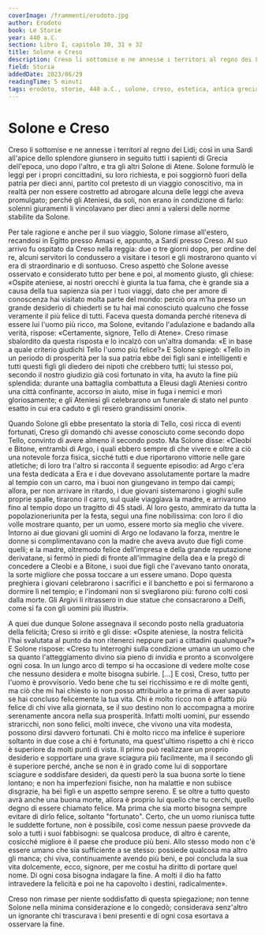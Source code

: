 ```yaml
---
coverImage: /frammenti/erodoto.jpg
author: Erodoto
book: Le Storie
year: 440 a.C.
section: Libro I, capitolo 30, 31 e 32
title: Solone e Creso
description: Creso li sottomise e ne annesse i territori al regno dei Lidi; così in una Sardi all'apice dello splendore giunsero in seguito tutti i sapienti di Grecia dell'epoca, uno dopo l'altro, e tra gli altri Solone di Atene. 
field: Storia
addedDate: 2023/06/29
readingTime: 5 minuti
tags: erodoto, storie, 440 a.C., solone, creso, estetica, antica grecia
---
```


# Solone e Creso 

Creso li sottomise e ne annesse i territori al regno dei Lidi; così in una Sardi all'apice dello splendore giunsero in seguito tutti i sapienti di Grecia dell'epoca, uno dopo l'altro, e tra gli altri Solone di Atene. Solone formulò le leggi per i propri concittadini, su loro richiesta, e poi soggiornò fuori della patria per dieci anni, partito col pretesto di un viaggio conoscitivo, ma in realtà per non essere costretto ad abrogare alcuna delle leggi che aveva promulgato; perché gli Ateniesi, da soli, non erano in condizione di farlo: solenni giuramenti li vincolavano per dieci anni a valersi delle norme stabilite da Solone.

Per tale ragione e anche per il suo viaggio, Solone rimase all'estero, recandosi in Egitto presso Amasi e, appunto, a Sardi presso Creso. Al suo arrivo fu ospitato da Creso nella reggia: due o tre giorni dopo, per ordine del re, alcuni servitori lo condussero a visitare i tesori e gli mostrarono quanto vi era di straordinario e di sontuoso. Creso aspettò che Solone avesse osservato e considerato tutto per bene e poi, al momento giusto, gli chiese: «Ospite ateniese, ai nostri orecchi è giunta la tua fama, che è grande sia a causa della tua sapienza sia per i tuoi viaggi, dato che per amore di conoscenza hai visitato molta parte del mondo: perciò ora m'ha preso un grande desiderio di chiederti se tu hai mai conosciuto qualcuno che fosse veramente il più felice di tutti. Faceva questa domanda perché riteneva di essere lui l'uomo più ricco, ma Solone, evitando l'adulazione e badando alla verità, rispose: «Certamente, signore, Tello di Atene». Creso rimase sbalordito da questa risposta e lo incalzò con un'altra domanda: «E in base a quale criterio giudichi Tello l'uomo più felice?» E Solone spiegò: «Tello in un periodo di prosperità per la sua patria ebbe dei figli sani e intelligenti e tutti questi figli gli diedero dei nipoti che crebbero tutti; lui stesso poi, secondo il nostro giudizio già così fortunato in vita, ha avuto la fine più splendida: durante una battaglia combattuta a Eleusi dagli Ateniesi contro una città confinante, accorso in aiuto, mise in fuga i nemici e morì gloriosamente; e gli Ateniesi gli celebrarono un funerale di stato nel punto esatto in cui era caduto e gli resero grandissimi onori».

Quando Solone gli ebbe presentato la storia di Tello, così ricca di eventi fortunati, Creso gli domandò chi avesse conosciuto come secondo dopo Tello, convinto di avere almeno il secondo posto. Ma Solone disse: «Cleobi e Bitone, entrambi di Argo, i quali ebbero sempre di che vivere e oltre a ciò una notevole forza fisica, sicché tutti e due riportarono vittorie nelle gare atletiche; di loro tra l'altro si racconta il seguente episodio: ad Argo c'era una festa dedicata a Era e i due dovevano assolutamente portare la madre al tempio con un carro, ma i buoi non giungevano in tempo dai campi; allora, per non arrivare in ritardo, i due giovani sistemarono i gioghi sulle proprie spalle, tirarono il carro, sul quale viaggiava la madre, e arrivarono fino al tempio dopo un tragitto di 45 stadi. Al loro gesto, ammirato da tutta la popolazioneriunita per la festa, seguì una fine nobilissima: con loro il dio volle mostrare quanto, per un uomo, essere morto sia meglio che vivere. Intorno ai due giovani gli uomini di Argo ne lodavano la forza, mentre le donne si complimentavano con la madre che aveva avuto due figli come quelli; e la madre, oltremodo felice dell'impresa e della grande reputazione derivatane, si fermò in piedi di fronte all'immagine della dea e la pregò di concedere a Cleobi e a Bitone, i suoi due figli che l'avevano tanto onorata, la sorte migliore che possa toccare a un essere umano. Dopo questa preghiera i giovani celebrarono i sacrifici e il banchetto e poi si fermarono a dormire lì nel tempio; e l'indomani non si svegliarono più: furono colti così dalla morte. Gli Argivi li ritrassero in due statue che consacrarono a Delfi, come si fa con gli uomini più illustri».     

A quei due dunque Solone assegnava il secondo posto nella graduatoria della felicità; Creso si irritò e gli disse: «Ospite ateniese, la nostra felicità l'hai svalutata al punto da non ritenerci neppure pari a cittadini qualunque?» E Solone rispose: «Creso tu interroghi sulla condizione umana un uomo che sa quanto l'atteggiamento divino sia pieno di invidia e pronto a sconvolgere ogni cosa. In un lungo arco di tempo si ha occasione di vedere molte cose che nessuno desidera e molte bisogna subirle. [\...\] E così, Creso, tutto per l'uomo è provvisorio. Vedo bene che tu sei ricchissimo e re di molte genti, ma ciò che mi hai chiesto io non posso attribuirlo a te prima di aver saputo se hai concluso felicemente la tua vita. Chi è molto ricco non è affatto più felice di chi vive alla giornata, se il suo destino non lo accompagna a morire serenamente ancora nella sua prosperità. Infatti molti uomini, pur essendo straricchi, non sono felici, molti invece, che vivono una vita modesta, possono dirsi davvero fortunati. Chi è molto ricco ma infelice è superiore soltanto in due cose a chi è fortunato, ma quest'ultimo rispetto a chi è ricco è superiore da molti punti di vista. Il primo può realizzare un proprio desiderio e sopportare una grave sciagura più facilmente, ma il secondo gli è superiore perché, anche se non è in grado come lui di sopportare sciagure e soddisfare desideri, da questi però la sua buona sorte lo tiene lontano; e non ha imperfezioni fisiche, non ha malattie e non subisce disgrazie, ha bei figli e un aspetto sempre sereno. E se oltre a tutto questo avrà anche una buona morte, allora è proprio lui quello che tu cerchi, quello degno di essere chiamato felice. Ma prima che sia morto bisogna sempre evitare di dirlo felice, soltanto "fortunato". Certo, che un uomo riunisca tutte le suddette fortune, non è possibile, così come nessun paese provvede da solo a tutti i suoi fabbisogni: se qualcosa produce, di altro è carente, cosicché migliore è il paese che produce più beni. Allo stesso modo non c'è essere umano che sia sufficiente a se stesso: possiede qualcosa ma altro gli manca; chi viva, continuamente avendo più beni, e poi concluda la sua vita dolcemente, ecco, signore, per me costui ha diritto di portare quel nome. Di ogni cosa bisogna indagare la fine. A molti il dio ha fatto intravedere la felicità e poi ne ha capovolto i destini, radicalmente».

Creso non rimase per niente soddisfatto di questa spiegazione; non tenne Solone nella minima considerazione e lo congedò; considerava senz'altro un ignorante chi trascurava i beni presenti e di ogni cosa esortava a osservare la fine. 

